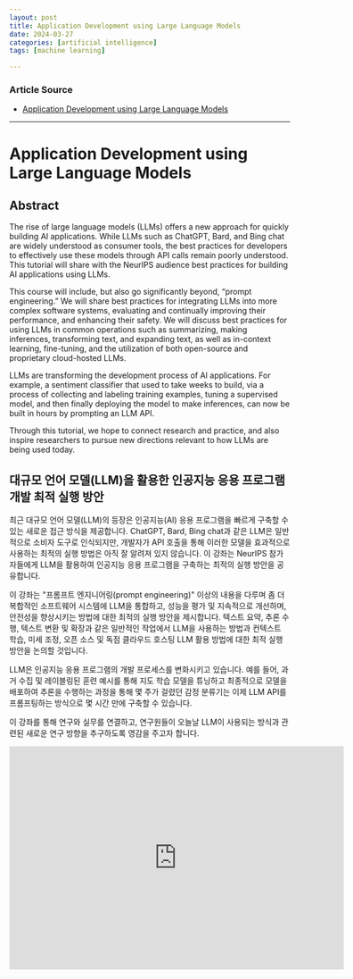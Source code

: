 ```yaml
---
layout: post
title: Application Development using Large Language Models
date: 2024-03-27
categories: [artificial intelligence]
tags: [machine learning]

---
```


### Article Source


* [Application Development using Large Language Models](https://www.youtube.com/watch?v=_jNeIfzoUSM)

---




# Application Development using Large Language Models


## Abstract
The rise of large language models (LLMs) offers a new approach for quickly building AI applications. While LLMs such as ChatGPT, Bard, and Bing chat are widely understood as consumer tools, the best practices for developers to effectively use these models through API calls remain poorly understood. This tutorial will share with the NeurIPS audience best practices for building AI applications using LLMs.

This course will include, but also go significantly beyond, “prompt engineering.” We will share best practices for integrating LLMs into more complex software systems, evaluating and continually improving their performance, and enhancing their safety. We will discuss best practices for using LLMs in common operations such as summarizing, making inferences, transforming text, and expanding text, as well as in-context learning, fine-tuning, and the utilization of both open-source and proprietary cloud-hosted LLMs.

LLMs are transforming the development process of AI applications. For example, a sentiment classifier that used to take weeks to build, via a process of collecting and labeling training examples, tuning a supervised model, and then finally deploying the model to make inferences, can now be built in hours by prompting an LLM API.

Through this tutorial, we hope to connect research and practice, and also inspire researchers to pursue new directions relevant to how LLMs are being used today.

## 대규모 언어 모델(LLM)을 활용한 인공지능 응용 프로그램 개발 최적 실행 방안

최근 대규모 언어 모델(LLM)의 등장은 인공지능(AI) 응용 프로그램을 빠르게 구축할 수 있는 새로운 접근 방식을 제공합니다. ChatGPT, Bard, Bing chat과 같은 LLM은 일반적으로 소비자 도구로 인식되지만, 개발자가 API 호출을 통해 이러한 모델을 효과적으로 사용하는 최적의 실행 방법은 아직 잘 알려져 있지 않습니다. 이 강좌는 NeurIPS 참가자들에게 LLM을 활용하여 인공지능 응용 프로그램을 구축하는 최적의 실행 방안을 공유합니다. 

이 강좌는 "프롬프트 엔지니어링(prompt engineering)" 이상의 내용을 다루며 좀 더 복합적인 소프트웨어 시스템에 LLM을 통합하고, 성능을 평가 및 지속적으로 개선하며, 안전성을 향상시키는 방법에 대한 최적의 실행 방안을 제시합니다. 텍스트 요약, 추론 수행, 텍스트 변환 및 확장과 같은 일반적인 작업에서 LLM을 사용하는 방법과 컨텍스트 학습, 미세 조정, 오픈 소스 및 독점 클라우드 호스팅 LLM 활용 방법에 대한 최적 실행 방안을 논의할 것입니다.

LLM은 인공지능 응용 프로그램의 개발 프로세스를 변화시키고 있습니다. 예를 들어, 과거 수집 및 레이블링된 훈련 예시를 통해 지도 학습 모델을 튜닝하고 최종적으로 모델을 배포하여 추론을 수행하는 과정을 통해 몇 주가 걸렸던 감정 분류기는 이제 LLM API를 프롬프팅하는 방식으로 몇 시간 만에 구축할 수 있습니다.

이 강좌를 통해 연구와 실무를 연결하고, 연구원들이 오늘날 LLM이 사용되는 방식과 관련된 새로운 연구 방향을 추구하도록 영감을 주고자 합니다.

<iframe width="600" height="400" src="https://www.youtube.com/embed/_jNeIfzoUSM?si=gnud7YmyaytDrrsi" title="YouTube video player" frameborder="0" allow="accelerometer; autoplay; clipboard-write; encrypted-media; gyroscope; picture-in-picture; web-share" referrerpolicy="strict-origin-when-cross-origin" allowfullscreen></iframe>